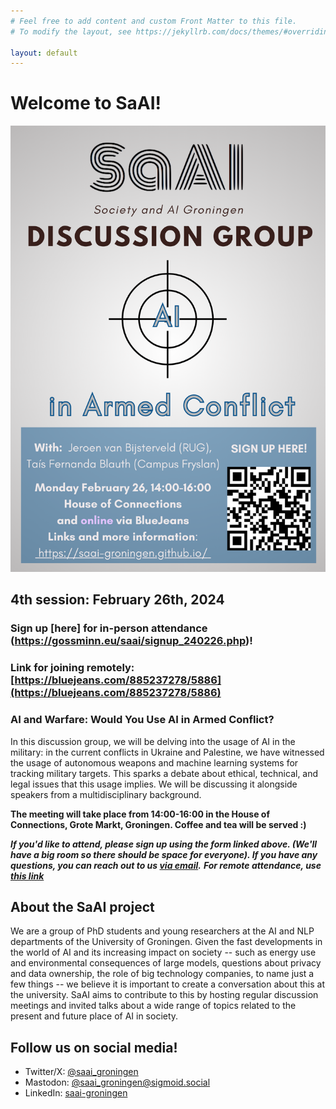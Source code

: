 ```yaml
---
# Feel free to add content and custom Front Matter to this file.
# To modify the layout, see https://jekyllrb.com/docs/themes/#overriding-theme-defaults

layout: default
---
```


# Welcome to SaAI!

![flyer announcing the 4th meeting](img/4th_meeting_flyer.png)

## 4th session: February 26th, 2024
### **Sign up [here] for in-person attendance (https://gossminn.eu/saai/signup_240226.php)!**
### **Link for joining remotely: [https://bluejeans.com/885237278/5886](https://bluejeans.com/885237278/5886)**

### AI and Warfare: Would You Use AI in Armed Conflict?

In this discussion group, we will be delving into the usage of AI in the military: 
in the current conflicts in Ukraine and Palestine, we have witnessed the
usage of autonomous weapons and machine learning systems for tracking
military targets. This sparks a debate about ethical, technical, and legal 
issues that this usage implies. We will be  discussing it alongside speakers 
from a multidisciplinary background.


**The meeting will take place from 14:00-16:00 in the House of Connections, Grote Markt, Groningen. Coffee and tea will be served :)**

**_If you'd like to attend, please sign up using the form linked above. (We'll have a big room so there should be space for everyone). If you have any questions, you can reach out to us [via email](mailto:saai-groningen@rug.nl)._**
**_For remote attendance, use [this link](https://bluejeans.com/885237278/5886)_**


## About the SaAI project

We are a group of PhD students and young researchers at the AI and NLP departments of the University of Groningen. 
Given the fast developments in the world of AI and its increasing impact on society -- such as energy use and environmental consequences of large models, questions about privacy and data ownership, the role of big technology companies, to name just a few things -- we believe it is important to create a conversation about this at the university. SaAI aims to contribute to this by hosting regular discussion meetings and invited talks about a wide range of topics related to the present and future place of AI in society. 


<!-- ## Upcoming meetings
Starting this Autumn, we will organize biweekly open discussion meetings about current topics around AI and its place in society, as well as invited talks that connect to the discussion meetings. Our theme for the first series of meetings is Sustainability & AI. Preliminary schedule (more information about content, and times and locations will follow very soon):

* Session 1: September 15th
* Session 2: September 29th
* Session 3: October 6th 

**[Previous sessions](/prev_sessions)** -->


## Follow us on social media!
* Twitter/X: [@saai_groningen](https://twitter.com/saai_groningen)
* Mastodon: [@saai_groningen@sigmoid.social](https://sigmoid.social/@saai_groningen)
* LinkedIn: [saai-groningen](https://www.linkedin.com/company/saai-groningen/)
